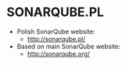 # SONARQUBE.PL

* Polish SonarQube website:
  * http://sonarqube.pl/
* Based on main SonarQube website:
  * http://sonarqube.org/